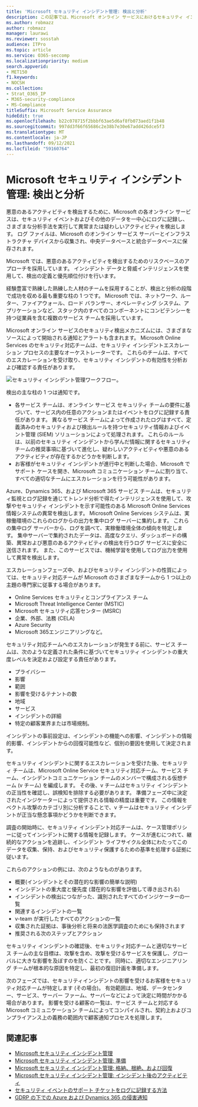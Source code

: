 ```yaml
---
title: 'Microsoft セキュリティ インシデント管理: 検出と分析'
description: この記事では、Microsoft オンライン サービスにおけるセキュリティ インシデント管理の検出および分析プロセスの概要について説明します。
ms.author: robmazz
author: robmazz
manager: laurawi
ms.reviewer: sosstah
audience: ITPro
ms.topic: article
ms.service: O365-seccomp
ms.localizationpriority: medium
search.appverid:
- MET150
f1.keywords:
- NOCSH
ms.collection:
- Strat_O365_IP
- M365-security-compliance
- MS-Compliance
titleSuffix: Microsoft Service Assurance
hideEdit: true
ms.openlocfilehash: b22c078715f2bbbf63ae5d6af8fb073aed1f1b48
ms.sourcegitcommit: 997dd3f66f65686c2e38b7e30e67add426dce5f3
ms.translationtype: MT
ms.contentlocale: ja-JP
ms.lasthandoff: 09/12/2021
ms.locfileid: "59160764"
---
```

# <a name="microsoft-security-incident-management-detection-and-analysis"></a>Microsoft セキュリティ インシデント管理: 検出と分析

悪意のあるアクティビティを検出するために、Microsoft の各オンライン サービスは、セキュリティ イベントおよびその他のデータを一中心にログに記録し、さまざまな分析手法を実行して異常または疑わしいアクティビティを検出します。 ログ ファイルは、Microsoft のオンライン サービス サーバーとインフラストラクチャ デバイスから収集され、中央データベースと統合データベースに保存されます。

Microsoft では、悪意のあるアクティビティを検出するためのリスクベースのアプローチを採用しています。 インシデント データと脅威インテリジェンスを使用して、検出の定義と優先順位付けを行います。

経験豊富で熟練した熟練した人材のチームを採用することが、検出と分析の段階で成功を収める最も重要な柱の 1 つです。 Microsoft では、ネットワーク、ルーター、ファイアウォール、ロード バランサー、オペレーティング システム、アプリケーションなど、スタック内のすべてのコンポーネントにコンピテンシーを持つ従業員を含む複数のサービス チームを採用しています。

Microsoft オンライン サービスのセキュリティ検出メカニズムには、さまざまなソースによって開始される通知とアラートも含まれます。 Microsoft Online Services のセキュリティ対応チームは、セキュリティ インシデントエスカレーション プロセスの主要なオーケストレーターです。 これらのチームは、すべてのエスカレーションを受け取り、セキュリティ インシデントの有効性を分析および確認する責任があります。

![セキュリティ インシデント管理ワークフロー。](../media/assurance-sim-workflow.png)

検出の主な柱の 1 つは通知です。

- 各サービス チームは、オンライン サービス セキュリティ チームの要件に基づいて、サービス内の任意のアクションまたはイベントをログに記録する責任があります。 異なるサービス チームによって作成されたログはすべて、定義済みのセキュリティおよび検出ルールを持つセキュリティ情報およびイベント管理 (SIEM) ソリューションによって処理されます。 これらのルールは、以前のセキュリティ インシデントから学んだ情報に関するセキュリティ チームの推奨事項に基づいて進化し、疑わしいアクティビティや悪意のあるアクティビティが存在するかどうかを判断します。
- お客様がセキュリティ インシデントが進行中と判断した場合、Microsoft でサポート ケースを開き、Microsoft コミュニケーション チームに割り当て、すべての適切なチームにエスカレーションを行う可能性があります。

Azure、Dynamics 365、および Microsoft 365 サービス チームは、セキュリティ監視とログ記録を通じてトレンド分析で得たインテリジェンスを使用して、攻撃やセキュリティ インシデントを示す可能性のある Microsoft Online Services 情報システムの異常を検出します。 Microsoft Online Services システムは、実稼働環境のこれらのログからの出力を集中ログ サーバーに集約します。 これらの集中ログ サーバーから、ログを調べて、実稼働環境全体の傾向を特定します。 集中サーバーで集約されたデータは、高度なクエリ、ダッシュボードの構築、異常および悪意のあるアクティビティの検出を行うログ サービスに安全に送信されます。 また、このサービスでは、機械学習を使用してログ出力を使用して異常を検出します。

エスカレーションフェーズ中、およびセキュリティ インシデントの性質によっては、セキュリティ対応チームが Microsoft のさまざまなチームから 1 つ以上の主題の専門家に従事する場合があります。

- Online Services セキュリティとコンプライアンス チーム
- Microsoft Threat Intelligence Center (MSTIC)
- Microsoft セキュリティ応答センター (MSRC)
- 企業、外部、法務 (CELA)
- Azure Security
- Microsoft 365エンジニアリングなど。

セキュリティ対応チームへのエスカレーションが発生する前に、サービス チームは、次のような定義された条件に基づいてセキュリティ インシデントの重大度レベルを決定および設定する責任があります。

- プライバシー
- 影響
- 範囲
- 影響を受けるテナントの数
- 地域
- サービス
- インシデントの詳細
- 特定の顧客業界または市場規制。

インシデントの事前設定は、インシデントの機能への影響、インシデントの情報的影響、インシデントからの回復可能性など、個別の要因を使用して決定されます。

セキュリティ インシデントに関するエスカレーションを受けた後、セキュリティ チームは、Microsoft Online Service セキュリティ対応チーム、サービス チーム、インシデントコミュニケーション チームのメンバーで構成される仮想チーム (v チーム) を編成します。 その後、v チームはセキュリティ インシデントの正当性を確認し、誤検知を排除する必要があります。 準備フェーズ中に決定されたインジケーターによって提供される情報の精度は重要です。 この情報をベクトル攻撃のカテゴリ別に分析することで、v チームはセキュリティ インシデントが正当な懸念事項かどうかを判断できます。

調査の開始時に、セキュリティ インシデント対応チームは、ケース管理ポリシーに従ってインシデントに関する情報を記録します。 ケースが進むにつれて、継続的なアクションを追跡し、インシデント ライフサイクル全体にわたってこのデータを収集、保持、およびセキュリティ保護するための基準を処理する証拠に従います。

これらのアクションの例には、次のようなものがあります。

- 概要(インシデントとその潜在的な影響の簡単な説明)
- インシデントの重大度と優先度 (潜在的な影響を評価して導き出される)
- インシデントの検出につながった、識別されたすべてのインジケーターの一覧
- 関連するインシデントの一覧
- v-team が実行したすべてのアクションの一覧
- 収集された証拠は、事後分析と将来の法医学調査のためにも保持されます
- 推奨される次のステップとアクション

セキュリティ インシデントの確認後、セキュリティ対応チームと適切なサービス チームの主な目標は、攻撃を含め、攻撃を受けるサービスを保護し、グローバルに大きな影響を及ぼすのを防くことです。 同時に、適切なエンジニアリング チームが根本的な原因を特定し、最初の復旧計画を準備します。

次のフェーズでは、セキュリティインシデントの影響を受けるお客様をセキュリティ対応チームが特定します (その場合)。 有効範囲は、地域、データセンター、サービス、サーバー ファーム、サーバーなどによって決定に時間がかかる場合があります。 影響を受ける顧客の一覧は、サービス チームと対応する Microsoft コミュニケーション チームによってコンパイルされ、契約上およびコンプライアンス上の義務の範囲内で顧客通知プロセスを処理します。

## <a name="related-articles"></a>関連記事

- [Microsoft セキュリティ インシデント管理](assurance-security-incident-management.md)
- [Microsoft セキュリティ インシデント管理: 準備](assurance-sim-preparation.md)
- [Microsoft セキュリティ インシデント管理: 格納、根絶、および回復](assurance-sim-containment-eradication-recovery.md)
- [Microsoft セキュリティ インシデント管理: インシデント後のアクティビティ](assurance-sim-post-incident-activity.md)
- [セキュリティ イベントのサポート チケットをログに記録する方法](/azure/security/fundamentals/event-support-ticket)
- [GDRP の下での Azure および Dynamics 365 の侵害通知](/compliance/regulatory/gdpr-breach-azure-dynamics)

